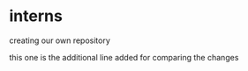 # interns
creating our own repository


this one is the additional line added
for comparing the changes
